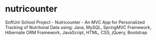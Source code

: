 # nutricounter
SoftUni School Project - Nutricounter - An MVC App for Personalized Tracking of Nutritonal Data
using: Java, MySQL, SpringMVC Framework, Hibernate ORM Framework, JavaScript, HTML, CSS, jQuery, Bootstrap
